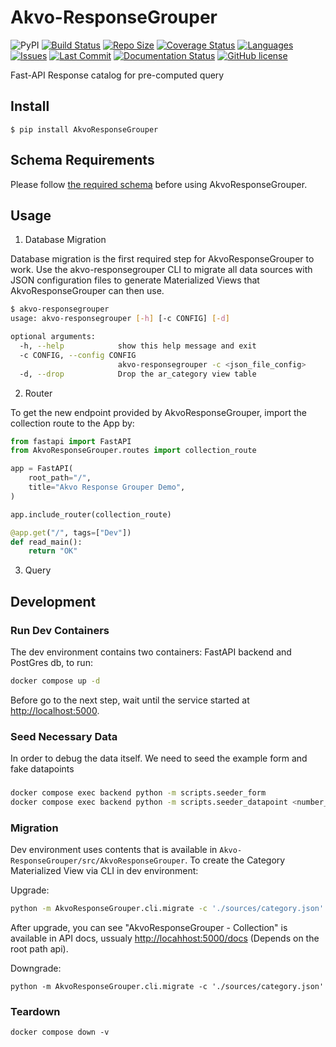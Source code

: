 # Akvo-ResponseGrouper

![PyPI](https://img.shields.io/pypi/v/AkvoResponseGrouper)
[![Build Status](https://github.com/akvo/Akvo-ResponseGrouper/actions/workflows/test.yml/badge.svg)](https://github.com/akvo/Akvo-ResponseGrouper/actions) [![Repo Size](https://img.shields.io/github/repo-size/akvo/Akvo-ResponseGrouper)](https://img.shields.io/github/repo-size/akvo/Akvo-ResponseGrouper) [![Coverage Status](https://coveralls.io/repos/github/akvo/Akvo-ResponseGrouper/badge.svg?branch=main)](https://coveralls.io/github/akvo/Akvo-ResponseGrouper?branch=main) [![Languages](https://img.shields.io/github/languages/count/akvo/Akvo-ResponseGrouper)](https://img.shields.io/github/languages/count/akvo/Akvo-ResponseGrouper) [![Issues](https://img.shields.io/github/issues/akvo/Akvo-ResponseGrouper)](https://img.shields.io/github/issues/akvo/Akvo-ResponseGrouper) [![Last Commit](https://img.shields.io/github/last-commit/akvo/Akvo-ResponseGrouper/main)](https://img.shields.io/github/last-commit/akvo/Akvo-ResponseGrouper/main) [![Documentation Status](https://readthedocs.org/projects/Akvo-ResponseGrouper/badge/?version=latest)](https://Akvo-ResponseGrouper.readthedocs.io/en/latest/?badge=latest) [![GitHub license](https://img.shields.io/github/license/akvo/Akvo-ResponseGrouper.svg)](https://github.com/akvo/Akvo-ResponseGrouper/blob/main/LICENSE)

Fast-API Response catalog for pre-computed query

## Install

```
$ pip install AkvoResponseGrouper
```

## Schema Requirements

Please follow [the required schema](https://github.com/akvo/Akvo-ResponseGrouper/blob/main/docs/database.org) before using AkvoResponseGrouper.

## Usage

1. Database Migration

Database migration is the first required step for AkvoResponseGrouper to work. Use the akvo-responsegrouper CLI to migrate all data sources with JSON configuration files to generate Materialized Views that AkvoResponseGrouper can then use.

```bash
$ akvo-responsegrouper
usage: akvo-responsegrouper [-h] [-c CONFIG] [-d]

optional arguments:
  -h, --help            show this help message and exit
  -c CONFIG, --config CONFIG
                        akvo-responsegrouper -c <json_file_config>
  -d, --drop            Drop the ar_category view table
```

2. Router

To get the new endpoint provided by AkvoResponseGrouper, import the collection route to the App by:

```python
from fastapi import FastAPI
from AkvoResponseGrouper.routes import collection_route

app = FastAPI(
    root_path="/",
    title="Akvo Response Grouper Demo",
)

app.include_router(collection_route)

@app.get("/", tags=["Dev"])
def read_main():
    return "OK"
```

3. Query

## Development

### Run Dev Containers

The dev environment contains two containers: FastAPI backend and PostGres db, to run:

```bash
docker compose up -d
```

Before go to the next step, wait until the service started at [http://localhost:5000](http://localhost:5000).

### Seed Necessary Data

In order to debug the data itself. We need to seed the example form and fake datapoints

###

```bash
docker compose exec backend python -m scripts.seeder_form
docker compose exec backend python -m scripts.seeder_datapoint <number_of_datapoint>
```

### Migration

Dev environment uses contents that is available in `Akvo-ResponseGrouper/src/AkvoResponseGrouper`. To create the Category Materialized View via CLI in dev environment:

Upgrade:

```bash
python -m AkvoResponseGrouper.cli.migrate -c './sources/category.json'
```

After upgrade, you can see "AkvoResponseGrouper - Collection" is available in API docs, ussualy [http://locahhost:5000/docs](http://localhost:5000/docs) (Depends on the root path api).

Downgrade:

```
python -m AkvoResponseGrouper.cli.migrate -c './sources/category.json'
```

### Teardown

```
docker compose down -v
```
